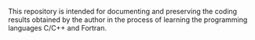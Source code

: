 This repository is intended for documenting and preserving the coding results obtained by the author in the process of learning the programming languages C/C++ and Fortran.
